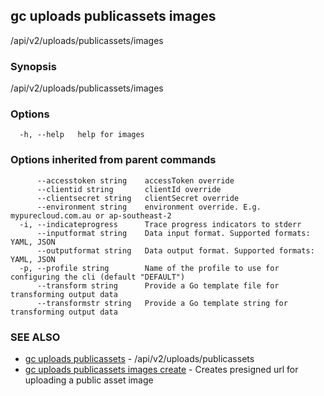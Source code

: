 ## gc uploads publicassets images

/api/v2/uploads/publicassets/images

### Synopsis

/api/v2/uploads/publicassets/images

### Options

```
  -h, --help   help for images
```

### Options inherited from parent commands

```
      --accesstoken string    accessToken override
      --clientid string       clientId override
      --clientsecret string   clientSecret override
      --environment string    environment override. E.g. mypurecloud.com.au or ap-southeast-2
  -i, --indicateprogress      Trace progress indicators to stderr
      --inputformat string    Data input format. Supported formats: YAML, JSON
      --outputformat string   Data output format. Supported formats: YAML, JSON
  -p, --profile string        Name of the profile to use for configuring the cli (default "DEFAULT")
      --transform string      Provide a Go template file for transforming output data
      --transformstr string   Provide a Go template string for transforming output data
```

### SEE ALSO

* [gc uploads publicassets](gc_uploads_publicassets.html)	 - /api/v2/uploads/publicassets
* [gc uploads publicassets images create](gc_uploads_publicassets_images_create.html)	 - Creates presigned url for uploading a public asset image


